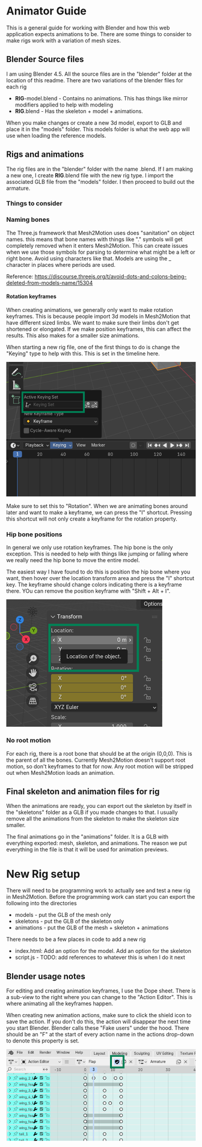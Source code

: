 # Animator Guide

This is a general guide for working with Blender and how this web application expects animations to be. There are some things to consider to make rigs work with a variation of mesh sizes.

## Blender Source files

I am using Blender 4.5. All the source files are in the "blender" folder at the location of this readme. There are two variations of the blender files for each rig
 - **RIG**-model.blend - Contains no animations. This has things like mirror modifiers applied to help with modeling
 - **RIG**.blend - Has the skeleton + model + animations.

When you make changes or create a new 3d model, export to GLB and place it in the "models" folder. This models folder is what the web app will use when loading the reference models.

## Rigs and animations

The rig files are in the "blender" folder with the name <RIG>.blend. If I am making a new one, I create **RIG**.blend file with the new rig type. I import the associated GLB file from the "models" folder. I then proceed to build out the armature. 

### Things to consider

### Naming bones

The Three.js framework that Mesh2Motion uses does "sanitation" on object names. this means that bone names with things like "." symbols will get completely removed when it enters Mesh2Motion. This can create issues when we use those symbols for parsing to determine what might be a left or right bone. Avoid using characters like that. Models are using the _ character in places where periods are used.

Reference: https://discourse.threejs.org/t/avoid-dots-and-colons-being-deleted-from-models-name/15304

#### Rotation keyframes

When creating animations, we generally only want to make rotation keyframes. This is because people import 3d models in Mesh2Motion that have different sized limbs. We want to make sure their limbs don't get shortened or elongated. If we make position keyframes, this can affect the results. This also makes for a smaller size animations.

When starting a new rig file, one of the first things to do is change the "Keying" type to help with this. This is set in the timeline here.

<img src="./ANIMATOR-README/defaut-keying.png" alt="Default keying section" />

Make sure to set this to "Rotation". When we are animating bones around later and want to make a keyframe, we can press the "I" shortcut. Pressing this shortcut will not only create a keyframe for the rotation property.

### Hip bone positions

In general we only use rotation keyframes. The hip bone is the only exception. This is needed to help with things like jumping or falling where we really need the hip bone to move the entire model. 

The easiest way I have found to do this is position the hip bone where you want, then hover over the location transform area and press the "I" shortcut key. The keyframe should change colors indicating there is a keyframe there. YOu can remove the position keyframe with "Shift + Alt + I".

<img src="./ANIMATOR-README/insert-location-keyframe.png" alt="Insert location keyframe" />


### No root motion

For each rig, there is a root bone that should be at the origin (0,0,0). This is the parent of all the bones. Currently Mesh2Motion doesn't support root motion, so don't keyframes to that for now. Any root motion will be stripped out when Mesh2Motion loads an animation. 

## Final skeleton and animation files for rig

When the animations are ready, you can export out the skeleton by itself in the "skeletons" folder as a GLB if you made changes to that. I usually remove all the animations from the skeleton to make the skeleton size smaller. 

The final animations go in the "animations" folder. It is a GLB with everything exported: mesh, skeleton, and animations. The reason we put everything in the file is that it will be used for animation previews. 


# New Rig setup
There will need to be programming work to actually see and test a new rig in Mesh2Motion.  Before the programming work can start you can export the following into the directories

- models - put the GLB of the mesh only
- skeletons - put the GLB of the skeleton only
- animations - put the GLB of the mesh + skeleton + animations

There needs to be a few places in code to add a new rig
- index.html: Add an option for the model. Add an option for the skeleton
- script.js - TODO: add references to whatever this is when I do it next


## Blender usage notes

For editing and creating animation keyframes, I use the Dope sheet. There is a sub-view to the right where you can change to the "Action Editor". This is where animating all the keyframes happen.

When creating new animation actions, make sure to click the shield icon to save the action. If you don't do this, the action will disappear the next time you start Blender. Blender calls these "Fake users" under the hood. There should be an "F" at the start of every action name in the actions drop-down to denote this property is set.

<img src="./ANIMATOR-README/save-action-dummy.png" alt="save fake user" />









